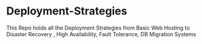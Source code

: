# Deployment-Strategies
This Repo holds all the Deployment Strategies from Basic Web Hosting to Disaster Recovery , High Availability, Fault Tolerance, DB Migration Systems

